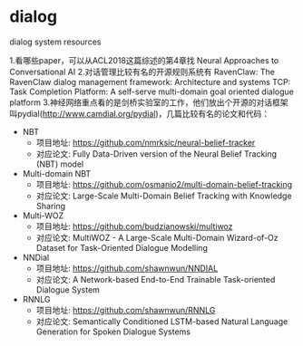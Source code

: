 # dialog
dialog system resources

1.看哪些paper，可以从ACL2018这篇综述的第4章找 Neural Approaches to Conversational AI
2.对话管理比较有名的开源规则系统有 
RavenClaw: The RavenClaw dialog management framework: Architecture and systems
TCP: Task Completion Platform: A self-serve multi-domain goal oriented dialogue platform
3.神经网络重点看的是剑桥实验室的工作，他们放出个开源的对话框架叫pydial(http://www.camdial.org/pydial)，几篇比较有名的论文和代码：
 - NBT
 	+ 项目地址: https://github.com/nmrksic/neural-belief-tracker
 	+ 对应论文: Fully Data-Driven version of the Neural Belief Tracking (NBT) model
 - Multi-domain NBT
 	+ 项目地址: https://github.com/osmanio2/multi-domain-belief-tracking
 	+ 对应论文: Large-Scale Multi-Domain Belief Tracking with Knowledge Sharing
 - Multi-WOZ
 	+ 项目地址: https://github.com/budzianowski/multiwoz
 	+ 对应论文: MultiWOZ - A Large-Scale Multi-Domain Wizard-of-Oz Dataset for Task-Oriented Dialogue Modelling
 - NNDial
 	+ 项目地址: https://github.com/shawnwun/NNDIAL
 	+ 对应论文: A Network-based End-to-End Trainable Task-oriented Dialogue System
 - RNNLG
 	+ 项目地址: https://github.com/shawnwun/RNNLG
 	+ 对应论文: Semantically Conditioned LSTM-based Natural Language Generation for Spoken Dialogue Systems

